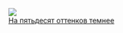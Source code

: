 ![](/books/prose_contemporary/Эрика%20Леонард%20Джеймс/На%20пятьдесят%20оттенков%20темнее.jpg)  
[На пятьдесят оттенков темнее](/books/prose_contemporary/Эрика%20Леонард%20Джеймс/На%20пятьдесят%20оттенков%20темнее)
